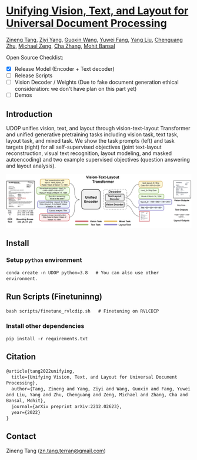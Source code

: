 # [Unifying Vision, Text, and Layout for Universal Document Processing](https://arxiv.org/pdf/2212.02623)
[Zineng Tang](https://zinengtang.github.io/),
[Ziyi Yang](https://ziyi-yang.github.io/),
[Guoxin Wang](https://www.guoxwang.com/),
[Yuwei Fang](https://www.microsoft.com/en-us/research/people/yuwfan/),
[Yang Liu](https://nlp-yang.github.io/),
[Chenguang Zhu](https://cs.stanford.edu/people/cgzhu/),
[Michael Zeng](https://www.microsoft.com/en-us/research/people/nzeng/),
[Cha Zhang](https://www.microsoft.com/en-us/research/people/chazhang/),
[Mohit Bansal](https://www.cs.unc.edu/~mbansal/)
              

Open Source Checklist:

- [x] Release Model (Encoder + Text decoder)
- [ ] Release Scripts
- [ ] Vision Decoder / Weights (Due to fake document generation ethical consideration: we don't have plan on this part yet)
- [ ] Demos

## Introduction 

UDOP unifies vision, text, and layout through vision-text-layout Transformer and unified generative pretraining tasks including
vision task, text task, layout task, and mixed task. We show the task prompts (left) and task targets (right) for all self-supervised objectives
(joint text-layout reconstruction, visual text recognition, layout modeling, and masked autoencoding) and two example supervised objectives
(question answering and layout analysis).

<p align="center">
  <img align="middle" width="800" src="assets/udop.png"/>
</p>

## Install
### Setup `python` environment
```
conda create -n UDOP python=3.8   # You can also use other environment.
```
## Run Scripts (Finetuninng)
```
bash scripts/finetune_rvlcdip.sh   # Finetuning on RVLCDIP
```
### Install other dependencies
```
pip install -r requirements.txt
```

## Citation
```
@article{tang2022unifying,
  title={Unifying Vision, Text, and Layout for Universal Document Processing},
  author={Tang, Zineng and Yang, Ziyi and Wang, Guoxin and Fang, Yuwei and Liu, Yang and Zhu, Chenguang and Zeng, Michael and Zhang, Cha and Bansal, Mohit},
  journal={arXiv preprint arXiv:2212.02623},
  year={2022}
}
```

## Contact

Zineng Tang (zn.tang.terran@gmail.com)
